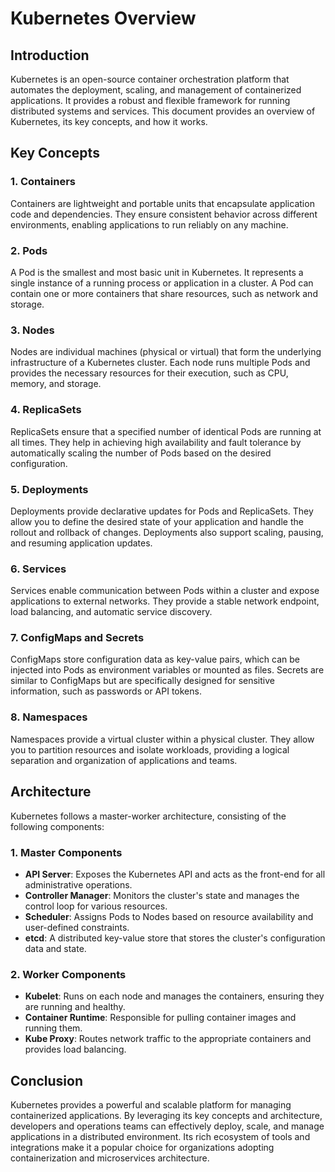 

# Kubernetes Overview

## Introduction
Kubernetes is an open-source container orchestration platform that automates the deployment, scaling, and management of containerized applications. It provides a robust and flexible framework for running distributed systems and services. This document provides an overview of Kubernetes, its key concepts, and how it works.

## Key Concepts

### 1. Containers
Containers are lightweight and portable units that encapsulate application code and dependencies. They ensure consistent behavior across different environments, enabling applications to run reliably on any machine.

### 2. Pods
A Pod is the smallest and most basic unit in Kubernetes. It represents a single instance of a running process or application in a cluster. A Pod can contain one or more containers that share resources, such as network and storage.

### 3. Nodes
Nodes are individual machines (physical or virtual) that form the underlying infrastructure of a Kubernetes cluster. Each node runs multiple Pods and provides the necessary resources for their execution, such as CPU, memory, and storage.

### 4. ReplicaSets
ReplicaSets ensure that a specified number of identical Pods are running at all times. They help in achieving high availability and fault tolerance by automatically scaling the number of Pods based on the desired configuration.

### 5. Deployments
Deployments provide declarative updates for Pods and ReplicaSets. They allow you to define the desired state of your application and handle the rollout and rollback of changes. Deployments also support scaling, pausing, and resuming application updates.

### 6. Services
Services enable communication between Pods within a cluster and expose applications to external networks. They provide a stable network endpoint, load balancing, and automatic service discovery.

### 7. ConfigMaps and Secrets
ConfigMaps store configuration data as key-value pairs, which can be injected into Pods as environment variables or mounted as files. Secrets are similar to ConfigMaps but are specifically designed for sensitive information, such as passwords or API tokens.

### 8. Namespaces
Namespaces provide a virtual cluster within a physical cluster. They allow you to partition resources and isolate workloads, providing a logical separation and organization of applications and teams.

## Architecture

Kubernetes follows a master-worker architecture, consisting of the following components:

### 1. Master Components
- **API Server**: Exposes the Kubernetes API and acts as the front-end for all administrative operations.
- **Controller Manager**: Monitors the cluster's state and manages the control loop for various resources.
- **Scheduler**: Assigns Pods to Nodes based on resource availability and user-defined constraints.
- **etcd**: A distributed key-value store that stores the cluster's configuration data and state.

### 2. Worker Components
- **Kubelet**: Runs on each node and manages the containers, ensuring they are running and healthy.
- **Container Runtime**: Responsible for pulling container images and running them.
- **Kube Proxy**: Routes network traffic to the appropriate containers and provides load balancing.

## Conclusion
Kubernetes provides a powerful and scalable platform for managing containerized applications. By leveraging its key concepts and architecture, developers and operations teams can effectively deploy, scale, and manage applications in a distributed environment. Its rich ecosystem of tools and integrations make it a popular choice for organizations adopting containerization and microservices architecture.